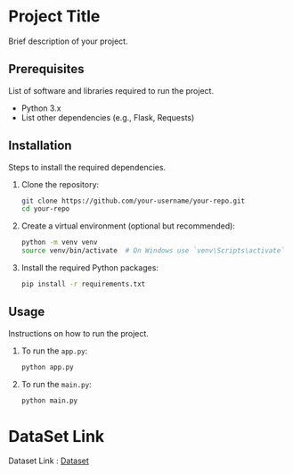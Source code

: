 # Project Title

Brief description of your project.

## Prerequisites

List of software and libraries required to run the project.

- Python 3.x
- List other dependencies (e.g., Flask, Requests)

## Installation

Steps to install the required dependencies.

1. Clone the repository:
    ```sh
    git clone https://github.com/your-username/your-repo.git
    cd your-repo
    ```
2. Create a virtual environment (optional but recommended):
    ```sh
    python -m venv venv
    source venv/bin/activate  # On Windows use `venv\Scripts\activate`
    ```
3. Install the required Python packages:
    ```sh
    pip install -r requirements.txt
    ```

## Usage

Instructions on how to run the project.

1. To run the `app.py`:
    ```sh
    python app.py
    ```
2. To run the `main.py`:
    ```sh
    python main.py
    ```
# DataSet Link 
Dataset Link : <a href="https://datalink.youdata.ai/2p8ej5du">Dataset</a>